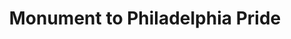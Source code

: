 ---
pid: fs43
title: Monument to Philadelphia Pride
location_transcription: City Hall or Gayborhood
coordinates: "[-75.166204, 39.9478863]"
zipcode: NJ08033
gen_neighborhood: 
neighborhood: 
outside_phl: Haddonfield NJ
age: '22'
age_range: 20-29
instagram: 
image_file_name: fs_43.jpg
proposal_transcription: |-
  -A monument commemorating the LGBTQ+/Queer community of Philadelphia
  -A portrayal of activists + members of the community marching forward!
topic: LGBTQ+
topic_summary: 0, 0
type: Other No Form
keywords_other: 
credit: Alec Rogers
image_labels: 
twitter: 
facebook: 
permalink: "/monuments/fs43/"
layout: item-page
---